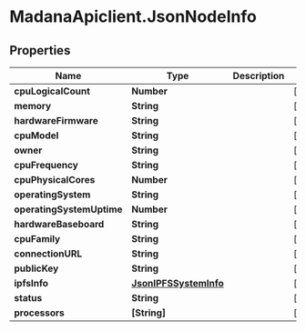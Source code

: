 # MadanaApiclient.JsonNodeInfo

## Properties

Name | Type | Description | Notes
------------ | ------------- | ------------- | -------------
**cpuLogicalCount** | **Number** |  | [optional] 
**memory** | **String** |  | [optional] 
**hardwareFirmware** | **String** |  | [optional] 
**cpuModel** | **String** |  | [optional] 
**owner** | **String** |  | [optional] 
**cpuFrequency** | **String** |  | [optional] 
**cpuPhysicalCores** | **Number** |  | [optional] 
**operatingSystem** | **String** |  | [optional] 
**operatingSystemUptime** | **Number** |  | [optional] 
**hardwareBaseboard** | **String** |  | [optional] 
**cpuFamily** | **String** |  | [optional] 
**connectionURL** | **String** |  | [optional] 
**publicKey** | **String** |  | [optional] 
**ipfsInfo** | [**JsonIPFSSystemInfo**](JsonIPFSSystemInfo.md) |  | [optional] 
**status** | **String** |  | [optional] 
**processors** | **[String]** |  | [optional] 


